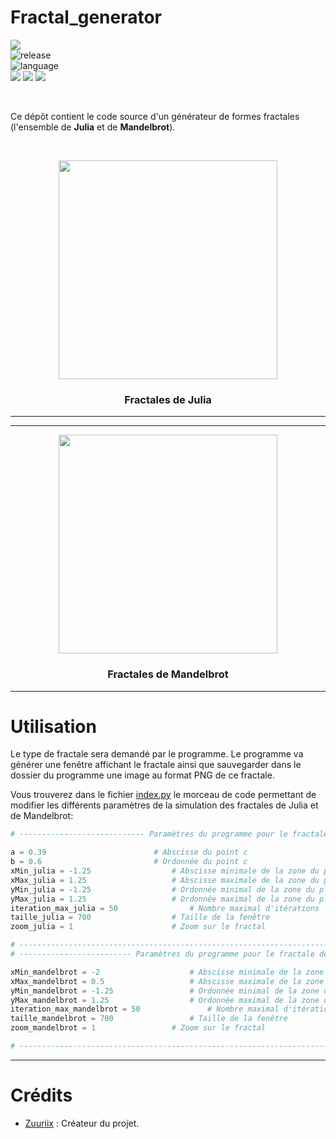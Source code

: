 # Fractal_generator

<a href="https://github.com/Zuuriix/fractal_generator"><img src="https://img.shields.io/badge/Repo%3A%20-Fractal%20Generator-green"></a>
<br/>
![release](https://img.shields.io/badge/release-v1.0-blueviolet)
<br/>
![language](https://img.shields.io/badge/Language-Python-blue)
<br/>
<a href="https://github.com/Zuuriix/fractal_generator/"><img src="https://img.shields.io/badge/-LIBRARIES%3A%20-orange"></a>
<a href="https://pypi.org/project/pygame/"><img src="https://img.shields.io/badge/PyPi%3A%20-PyGame-orange"></a>
<a href="https://pypi.org/project/Pillow/"><img src="https://img.shields.io/badge/PyPi%3A%20-Pillow-orange"></a>

<!-- ![license](https://img.shields.io/badge/license-MIT) -->

<br/>

Ce dépôt contient le code source d'un générateur de formes fractales (l'ensemble de **Julia** et de **Mandelbrot**).

<br/>

<p align="center">
	<img src="https://i.imgur.com/JfO1Mtn.png" width="350">
	<br/>
	<h3 align="center">Fractales de Julia</h3>
</p>
<hr>
<hr>
<p align="center">
	<img src="https://i.imgur.com/nZFgTrq.png" width="350">
	<br/>
	<h3 align="center">Fractales de Mandelbrot</h3>
</p>

<hr>

# Utilisation

Le type de fractale sera demandé par le programme.
Le programme va générer une fenêtre affichant le fractale ainsi que sauvegarder dans le dossier du programme une image au format PNG de ce fractale.

Vous trouverez dans le fichier [index.py](https://github.com/Zuuriix/fractal-generator/blob/master/index.py) le morceau
de code permettant de modifier les différents paramètres de la simulation des fractales de Julia et de Mandelbrot:

```python
# ---------------------------- Paramètres du programme pour le fractale de Julia ----------------------------

a = 0.39						# Abscisse du point c
b = 0.6							# Ordonnée du point c
xMin_julia = -1.25					# Abscisse minimale de la zone du plan
xMax_julia = 1.25					# Abscisse maximale de la zone du plan
yMin_julia = -1.25					# Ordonnée minimal de la zone du plan
yMax_julia = 1.25					# Ordonnée maximal de la zone du plan
iteration_max_julia = 50				# Nombre maximal d'itérations
taille_julia = 700					# Taille de la fenêtre
zoom_julia = 1						# Zoom sur le fractal

# -----------------------------------------------------------------------------------------------------------
# ------------------------- Paramètres du programme pour le fractale de Mandelbrot --------------------------

xMin_mandelbrot = -2					# Abscisse minimale de la zone du plan
xMax_mandelbrot = 0.5					# Abscisse maximale de la zone du plan
yMin_mandelbrot = -1.25					# Ordonnée minimal de la zone du plan
yMax_mandelbrot = 1.25					# Ordonnée maximal de la zone du plan
iteration_max_mandelbrot = 50				# Nombre maximal d'itérations
taille_mandelbrot = 700					# Taille de la fenêtre
zoom_mandelbrot = 1					# Zoom sur le fractal

# -----------------------------------------------------------------------------------------------------------
```

<hr>

# Crédits

- [Zuuriix](https://github.com/Zuuriix) : Créateur du projet.
